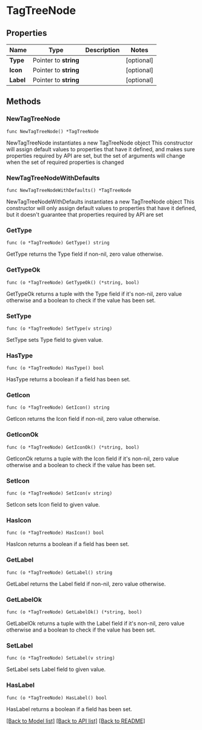 # TagTreeNode

## Properties

Name | Type | Description | Notes
------------ | ------------- | ------------- | -------------
**Type** | Pointer to **string** |  | [optional] 
**Icon** | Pointer to **string** |  | [optional] 
**Label** | Pointer to **string** |  | [optional] 

## Methods

### NewTagTreeNode

`func NewTagTreeNode() *TagTreeNode`

NewTagTreeNode instantiates a new TagTreeNode object
This constructor will assign default values to properties that have it defined,
and makes sure properties required by API are set, but the set of arguments
will change when the set of required properties is changed

### NewTagTreeNodeWithDefaults

`func NewTagTreeNodeWithDefaults() *TagTreeNode`

NewTagTreeNodeWithDefaults instantiates a new TagTreeNode object
This constructor will only assign default values to properties that have it defined,
but it doesn't guarantee that properties required by API are set

### GetType

`func (o *TagTreeNode) GetType() string`

GetType returns the Type field if non-nil, zero value otherwise.

### GetTypeOk

`func (o *TagTreeNode) GetTypeOk() (*string, bool)`

GetTypeOk returns a tuple with the Type field if it's non-nil, zero value otherwise
and a boolean to check if the value has been set.

### SetType

`func (o *TagTreeNode) SetType(v string)`

SetType sets Type field to given value.

### HasType

`func (o *TagTreeNode) HasType() bool`

HasType returns a boolean if a field has been set.

### GetIcon

`func (o *TagTreeNode) GetIcon() string`

GetIcon returns the Icon field if non-nil, zero value otherwise.

### GetIconOk

`func (o *TagTreeNode) GetIconOk() (*string, bool)`

GetIconOk returns a tuple with the Icon field if it's non-nil, zero value otherwise
and a boolean to check if the value has been set.

### SetIcon

`func (o *TagTreeNode) SetIcon(v string)`

SetIcon sets Icon field to given value.

### HasIcon

`func (o *TagTreeNode) HasIcon() bool`

HasIcon returns a boolean if a field has been set.

### GetLabel

`func (o *TagTreeNode) GetLabel() string`

GetLabel returns the Label field if non-nil, zero value otherwise.

### GetLabelOk

`func (o *TagTreeNode) GetLabelOk() (*string, bool)`

GetLabelOk returns a tuple with the Label field if it's non-nil, zero value otherwise
and a boolean to check if the value has been set.

### SetLabel

`func (o *TagTreeNode) SetLabel(v string)`

SetLabel sets Label field to given value.

### HasLabel

`func (o *TagTreeNode) HasLabel() bool`

HasLabel returns a boolean if a field has been set.


[[Back to Model list]](../README.md#documentation-for-models) [[Back to API list]](../README.md#documentation-for-api-endpoints) [[Back to README]](../README.md)


